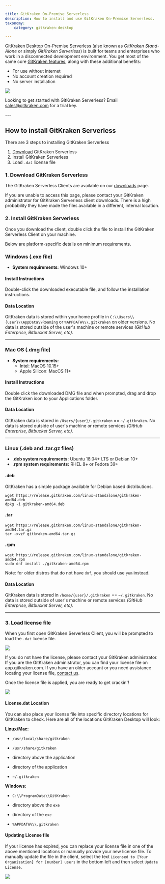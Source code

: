 ```yaml
---

title: GitKraken On-Premise Serverless
description: How to install and use GitKraken On-Premise Serverless.
taxonomy:
    category: gitkraken-desktop

---
```


GitKraken Desktop On-Premise Serverless (also known as *GitKraken Stand-Alone* or simply *GitKraken Serverless*) is built for teams and enterprises who work in a disconnected development environment. You get most of the same core <a href="https://www.gitkraken.com/git-client" target=_blank>GitKraken features</a>, along with these additional benefits:

- For use without internet
- No account creation required
- No server installation

<img src="/wp-content/uploads/standalone-glory.png" srcset="/wp-content/uploads/standalone-glory@2x.png 2x" class="img-responsive center img-bordered">

<div class='callout callout--basic'>
    <p>Looking to get started with GitKraken Serverless? Email <a href="mailto:sales@gitkraken.com" target=_blank>sales@gitkraken.com</a> for a trial key.</p>
</div>
---

## How to install GitKraken Serverless

There are 3 steps to installing GitKraken Serverless

1. <a href="https://www.gitkraken.com/download-on-premise-serverless" target=_blank>Download</a> GitKraken Serverless
2. Install GitKraken Serverless
3. Load `.dat` license file

### 1. Download GitKraken Serverless

The GitKraken Serverless Clients are available on our <a href="https://www.gitkraken.com/download-on-premise-serverless" target=_blank>downloads</a> page.

If you are unable to access this page, please contact your GitKraken administrator for GitKraken Serverless client downloads. There is a high probability they have made the files available in a different, internal location.


### 2. Install GitKraken Serverless

Once you download the client, double click the file to install the GitKraken Serverless Client on your machine. 

Below are platform-specific details on minimum requirements.

### Windows (.exe file)

* **System requirements:** Windows 10+

#### Install Instructions

Double-click the downloaded executable file, and follow the installation instructions.

#### Data Location

GitKraken data is stored within your home profile in `C:\\Users\\{user}\\AppData\\Roaming` or `%APPDATA%\\.gitkraken` on older versions. No data is stored outside of the user's machine or remote services _(GitHub Enterprise, Bitbucket Server, etc)_.


***

### Mac OS (.dmg file)

* **System requirements:**
    * Intel: MacOS 10.15+
    * Apple Silicon: MacOS 11+

#### Install Instructions

Double click the downloaded DMG file and when prompted, drag and drop the GitKraken icon to your Applications folder.

#### Data Location

GitKraken data is stored in `/Users/{user}/.gitkraken` == `~/.gitkraken`. No data is stored outside of user's machine or remote services _(GitHub Enterprise, Bitbucket Server, etc)_.

***

### Linux (.deb and .tar.gz files)

* **.deb system requirements:** Ubuntu 18.04+ LTS or Debian 10+
* **.rpm system requirements:** RHEL 8+ or Fedora 39+

#### .deb

GitKraken has a simple package available for Debian based distributions.
```
wget https://release.gitkraken.com/linux-standalone/gitkraken-amd64.deb
dpkg -i gitkraken-amd64.deb
```

#### .tar

```
wget https://release.gitkraken.com/linux-standalone/gitkraken-amd64.tar.gz
tar -xvzf gitkraken-amd64.tar.gz
```

#### .rpm

```
wget https://release.gitkraken.com/linux-standalone/gitkraken-amd64.rpm
sudo dnf install ./gitkraken-amd64.rpm
```

Note: for older distros that do not have `dnf`, you should use `yum` instead.

#### Data Location

GitKraken data is stored in `/home/{user}/.gitkraken` == `~/.gitkraken`. No data is stored outside of user's machine or remote services _(GitHub Enterprise, Bitbucket Server, etc)_.

***

### 3. Load license file

When you first open GitKraken Serverless Client, you will be prompted to load the `.dat` license file. 

<img src="/wp-content/uploads/license.png" class="img-responsive center img-bordered">

If you do not have the license, please contact your GitKraken administrator. If you are the GitKraken administrator, you can find your license file on app.gitkraken.com. If you have an older account or you need assistance locating your license file, [contact us](https://help.gitkraken.com/gitkraken-desktop/contact-support/).

Once the license file is applied, you are ready to get crackin'!

<img src="/wp-content/uploads/standalone.png" srcset="/wp-content/uploads/standalone@2x.png 2x" class="img-responsive center img-bordered">

#### License.dat Location

You can also place your license file into specific directory locations for GitKraken to check. Here are all of the locations GitKraken Desktop will look:

**Linux/Mac:**

- `/usr/local/share/gitkraken`

- `/usr/share/gitkraken`

- directory above the application

- directory of the application

- `~/.gitkraken`

**Windows:**

- `C:\\ProgramData\\GitKraken`

- directory above the `exe`

- directory of the `exe`

- `%APPDATA%\\.gitkraken`

#### Updating License file

If your license has expired, you can replace your license file in one of the above mentioned locations or manually provide your new license file. To manually update the file in the client, select the text `Licensed to [Your Organization] for [number] users` in the bottom left and then select `Update License`.

<img src="/wp-content/uploads/update-license-file.png" class="img-responsive center img-bordered">
